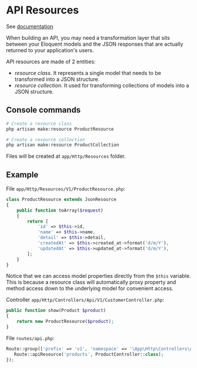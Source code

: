 # API Resources

See [documentation](https://laravel.com/docs/master/eloquent-resources)

When building an API, you may need a transformation layer that sits between your 
Eloquent models and the JSON responses that are actually returned to your application's users.

API resources are made of 2 entities: 

- *resource class*. It represents a single model that needs to be transformed into a JSON structure.
- *resource collection*. It used for transforming collections of models into a JSON structure.

## Console commands

```bash
# Create a resource class
php artisan make:resource ProductResource

# Create a resource collection
php artisan make:resource ProductCollection
```
Files will be created at `app/Http/Resources` folder.

## Example

File `app/Http/Resources/V1/ProductResource.php`:

```php
class ProductResource extends JsonResource
{
    public function toArray($request)
    {
        return [
            'id' => $this->id,
            'name' => $this->name,
            'detail' => $this->detail,
            'createdAt' => $this->created_at->format('d/m/Y'),
            'updatedAt' => $this->updated_at->format('d/m/Y'),
        ];
    }
}
```

Notice that we can access model properties directly from the `$this` variable. 
This is because a resource class will automatically 
proxy property and method access down to the underlying model for convenient access.

Controller `app/Http/Controllers/Api/V1/CustomerController.php`:

```php
public function show(Product $product)
{
    return new ProductResource($product);
}
```

File `routes/api.php`:

```php
Route::group(['prefix' => 'v1', 'namespace' => '\App\Http\Controllers\Api\V1'], function() {
   Route::apiResource('products', ProductController::class);
});
```
